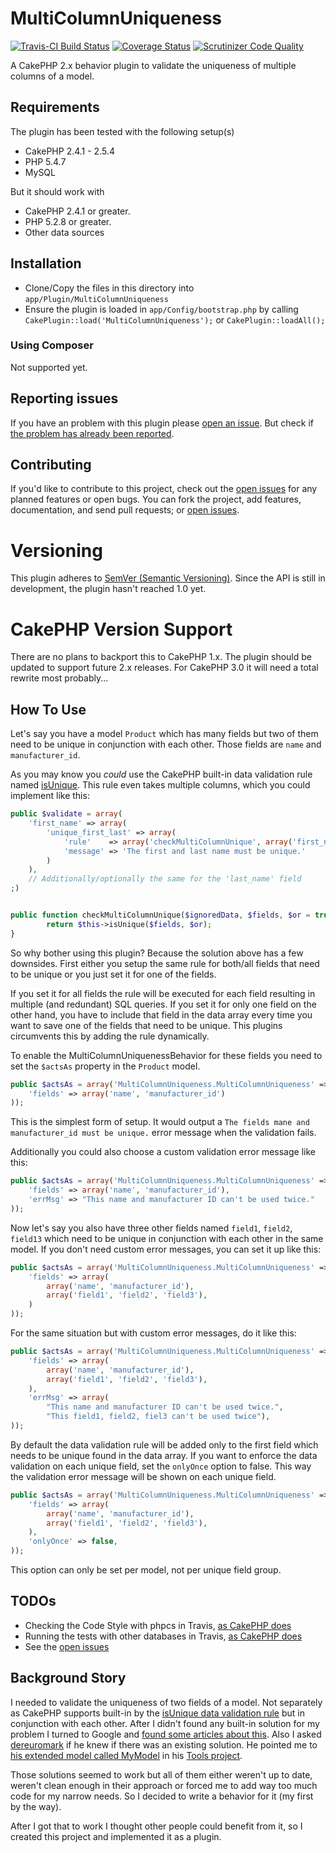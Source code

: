 MultiColumnUniqueness
=====================
[![Travis-CI Build Status](https://travis-ci.org/ravage84/cakephp-multi-column-uniqueness.png)](https://travis-ci.org/ravage84/cakephp-multi-column-uniqueness)
[![Coverage Status](https://img.shields.io/coveralls/ravage84/cakephp-multi-column-uniqueness.svg)](https://coveralls.io/r/ravage84/cakephp-multi-column-uniqueness?branch=master)
[![Scrutinizer Code Quality](https://scrutinizer-ci.com/g/ravage84/cakephp-multi-column-uniqueness/badges/quality-score.png?b=master)](https://scrutinizer-ci.com/g/ravage84/cakephp-multi-column-uniqueness/?branch=master)

A CakePHP 2.x behavior plugin to validate the uniqueness of multiple columns of a model.

## Requirements

The plugin has been tested with the following setup(s)

* CakePHP 2.4.1 - 2.5.4
* PHP 5.4.7
* MySQL

But it should work with

* CakePHP 2.4.1 or greater.
* PHP 5.2.8 or greater.
* Other data sources

## Installation

* Clone/Copy the files in this directory into `app/Plugin/MultiColumnUniqueness`
* Ensure the plugin is loaded in `app/Config/bootstrap.php` by calling `CakePlugin::load('MultiColumnUniqueness');` or `CakePlugin::loadAll();`

### Using Composer

Not supported yet.

## Reporting issues

If you have an problem with this plugin please [open an issue](https://github.com/ravage84/cakephp-multi-column-uniqueness/issues/new).
But check if [the problem has already been reported](https://github.com/ravage84/cakephp-multi-column-uniqueness/issues).

## Contributing

If you'd like to contribute to this project, check out the [open issues](https://github.com/ravage84/cakephp-multi-column-uniqueness/issues) for any planned features or open bugs.
You can fork the project, add features, documentation, and send pull requests; or [open issues](https://github.com/ravage84/cakephp-multi-column-uniqueness/issues/new).

# Versioning

This plugin adheres to [SemVer (Semantic Versioning)](http://semver.org/spec/v2.0.0.html).
Since the API is still in development, the plugin hasn't reached 1.0 yet.

# CakePHP Version Support

There are no plans to backport this to CakePHP 1.x.
The plugin should be updated to support future 2.x releases.
For CakePHP 3.0 it will need a total rewrite most probably...

## How To Use

Let's say you have a model ``Product`` which has many fields
but two of them need to be unique in conjunction with each other.
Those fields are ``name`` and ``manufacturer_id``.

As you may know you *could* use the CakePHP built-in data validation rule named
[isUnique](http://book.cakephp.org/2.0/en/models/data-validation.html#Model::Validation::isUnique).
This rule even takes multiple columns, which you could implement like this:

````php
public $validate = array(
	'first_name' => array(
		'unique_first_last' => array(
			'rule'    => array('checkMultiColumnUnique', array('first_name', 'last_name'), false)
			'message' => 'The first and last name must be unique.'
		)
	),
	// Additionally/optionally the same for the 'last_name' field
;)


public function checkMultiColumnUnique($ignoredData, $fields, $or = true) {
		return $this->isUnique($fields, $or);
}
````

So why bother using this plugin?
Because the solution above has a few downsides.
First either you setup the same rule for both/all fields that need to be unique
or you just set it for one of the fields.

If you set it for all fields the rule will be executed for each field
resulting in multiple (and redundant) SQL queries.
If you set it for only one field on the other hand, you have to include that field
in the data array every time you want to save one of the fields that need to be unique.
This plugins circumvents this by adding the rule dynamically.

To enable the MultiColumnUniquenessBehavior for these fields
you need to set the ``$actsAs`` property in the ``Product`` model.

````php
public $actsAs = array('MultiColumnUniqueness.MultiColumnUniqueness' => array(
	'fields' => array('name', 'manufacturer_id')
));
````

This is the simplest form of setup.
It would output a ``The fields mane and manufacturer_id must be unique.``
error message when the validation fails.

Additionally you could also choose a custom validation error message like this:

````php
public $actsAs = array('MultiColumnUniqueness.MultiColumnUniqueness' => array(
	'fields' => array('name', 'manufacturer_id'),
	'errMsg' => "This name and manufacturer ID can't be used twice."
));
````

Now let's say you also have three other fields named ``field1``, ``field2``, ``field13``
which need to be unique in conjunction with each other in the same model.
If you don't need custom error messages, you can set it up like this:

````php
public $actsAs = array('MultiColumnUniqueness.MultiColumnUniqueness' => array(
	'fields' => array(
		array('name', 'manufacturer_id'),
		array('field1', 'field2', 'field3'),
	)
));
````

For the same situation but with custom error messages, do it like this:

````php
public $actsAs = array('MultiColumnUniqueness.MultiColumnUniqueness' => array(
	'fields' => array(
		array('name', 'manufacturer_id'),
		array('field1', 'field2', 'field3'),
	),
	'errMsg' => array(
		"This name and manufacturer ID can't be used twice.",
		"This field1, field2, fiel3 can't be used twice"),
));
````

By default the data validation rule will be added only to the first field
which needs to be unique found in the data array.
If you want to enforce the data validation on each unique field,
set the ``onlyOnce`` option to false.
This way the validation error message will be shown on each unique field.

````php
public $actsAs = array('MultiColumnUniqueness.MultiColumnUniqueness' => array(
	'fields' => array(
		array('name', 'manufacturer_id'),
		array('field1', 'field2', 'field3'),
	),
	'onlyOnce' => false,
));
````
This option can only be set per model, not per unique field group.

## TODOs

* Checking the Code Style with phpcs in Travis, [as CakePHP does](https://github.com/cakephp/cakephp/blob/master/.travis.yml)
* Running the tests with other databases in Travis, [as CakePHP does](https://github.com/cakephp/cakephp/blob/master/.travis.yml)
* See the [open issues](https://github.com/ravage84/cakephp-multi-column-uniqueness/issues)

## Background Story

I needed to validate the uniqueness of two fields of a model.
Not separately as CakePHP supports built-in by the [isUnique data validation rule](http://book.cakephp.org/2.0/en/models/data-validation.html#Model::Validation::isUnique)
but in conjunction with each other.
After I didn't found any built-in solution for my problem I turned to Google and [found some articles about this](http://stackoverflow.com/questions/2461267/cakephp-isunique-for-2-fields).
Also I asked [dereuromark](https://github.com/dereuromark) if he knew if there was an existing solution.
He pointed me to [his extended model called MyModel](https://github.com/dereuromark/tools/blob/master/Model/MyModel.php#L959) in his [Tools project](https://github.com/dereuromark/tools/).

Those solutions seemed to work but all of them either weren't up to date, weren't clean enough in their approach or forced me to add way too much code for my narrow needs.
So I decided to write a behavior for it (my first by the way).

After I got that to work I thought other people could benefit from it, so I created this project and implemented it as a plugin.

